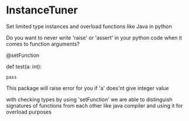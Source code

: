 # InstanceTuner
Set limited type instances and overload functions like Java in python

Do you want to never write 'raise' or 'assert' in your python code when it comes to function arguments?

@setFunction

def test(a: int):

    pass
  
This package will raise error for you if 'a' does'nt give integer value 

with checking types by using 'setFunction' we are able to distinguish signatures of functions from each other like java compiler and using it for overload purposes
